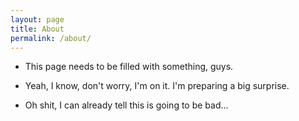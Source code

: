 ```yaml
---
layout: page
title: About
permalink: /about/
---
```


 - This page needs to be filled with something, guys.

- Yeah, I know, don't worry, I'm on it. I'm preparing a big surprise.

- Oh shit, I can already tell this is going to be bad... 
 
